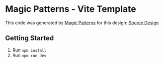 # Magic Patterns - Vite Template

This code was generated by [Magic Patterns](https://magicpatterns.com) for this design: [Source Design](https://www.magicpatterns.com/c/svdntgzmbqxr59v9wuuhoa)

## Getting Started

1. Run `npm install`
2. Run `npm run dev`
